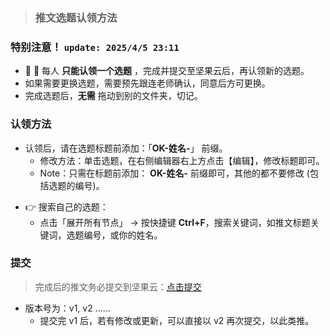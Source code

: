> ### 推文选题认领方法

### 特别注意！ `update: 2025/4/5 23:11`

- &#x1F34E; &#x1F34E; 每人 **只能认领一个选题** ，完成并提交至坚果云后，再认领新的选题。 
- 如果需要更换选题，需要预先跟连老师确认，同意后方可更换。  
- 完成选题后，**无需** 拖动到别的文件夹，切记。

### 认领方法
- 认领后，请在选题标题前添加：「**OK-姓名-**」 前缀。
  - 修改方法：单击选题，在右侧编辑器右上方点击【编辑】，修改标题即可。
  - Note：只需在标题前添加： **OK-姓名-** 前缀即可，其他的都不要修改 (包括选题的编号)。
<!--  
- 此外：
  - `无效-请忽略` 请把选题拖入「**已认领**」文件夹，若认领了多篇，请按姓名和选题编号归类。
  - `无效-请忽略` 请在你的文件夹下新建一个文件夹，然后再新建一个 **推文1-标题简称.md** 文档，把把选题中的 Markdown 文本复制进去。-->
- &#x1F449;  搜索自己的选题：
  - 点击「展开所有节点」 &rarr; 按快捷键 **Ctrl+F**，搜索关键词，如推文标题关键词，选题编号，或你的姓名。

### 提交

> 完成后的推文务必提交到坚果云：[点击提交](https://workspace.jianguoyun.com/inbox/collect/57246515e7e142b68971ac22f2bda5d0/submit)

- 版本号为：v1, v2 ……
  - 提交完 v1 后，若有修改或更新，可以直接以 v2 再次提交，以此类推。 